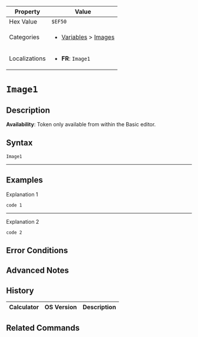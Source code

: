 | Property      | Value |
|---------------|-------|
| Hex Value     | `$EF50`|
| Categories    | <ul><li>[Variables](<../categories/Variables.md>) > [Images](<../categories/Variables.md#Images>)</li></ul> |
| Localizations | <ul><li><b>FR</b>: `Image1`</li></ul> |

# `Image1`

## Description



<b>Availability</b>: Token only available from within the Basic editor.

## Syntax
`Image1`

<hr>

## Examples

Explanation 1
```ti-basic
code 1
```
---
Explanation 2
```ti-basic
code 2
```

## Error Conditions


## Advanced Notes


## History
| Calculator | OS Version | Description |
|------------|------------|-------------|


## Related Commands

    